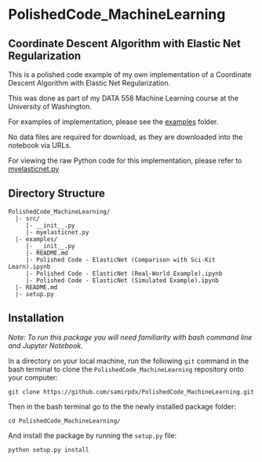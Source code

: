 PolishedCode_MachineLearning
=============================

Coordinate Descent Algorithm with Elastic Net Regularization
--------------------------------------------------------------

This is a polished code example of  my own implementation of a Coordinate Descent Algorithm with Elastic Net 
Regularization.  

This was done as part of my DATA 558 Machine Learning course at the University of Washington.

For examples of implementation, please see 
the [examples](https://github.com/samirpdx/PolishedCode_MachineLearning/tree/master/examples) folder.  

No data files are required for download, as they are downloaded into the notebook via URLs.

For viewing the raw Python code for this implementation, please refer 
to [myelasticnet.py](https://github.com/samirpdx/PolishedCode_MachineLearning/blob/master/src/myelasticnet.py) 

Directory Structure
---------------------
```
PolishedCode_MachineLearning/
  |- src/
     |- __init__.py
     |- myelasticnet.py
  |- examples/
     |- __init__.py
     |- README.md
     |- Polished Code - ElasticNet (Comparison with Sci-Kit Learn).ipynb
     |- Polished Code - ElasticNet (Real-World Example).ipynb
     |- Polished Code - ElasticNet (Simulated Example).ipynb
  |- README.md
  |- setup.py
```

Installation
---------------

_Note:  To run this package you will need familiarity with bash command line and Jupyter Notebook._

In a directory on your local machine, run the following `git` command in the bash terminal to clone the 
`PolishedCode_MachineLearning` repository onto your computer:

```
git clone https://github.com/samirpdx/PolishedCode_MachineLearning.git
```

Then in the bash terminal go to the the newly installed package folder:

```
cd PolishedCode_MachineLearning/
```

And install the package by running the `setup.py` file:

```
python setup.py install
```

